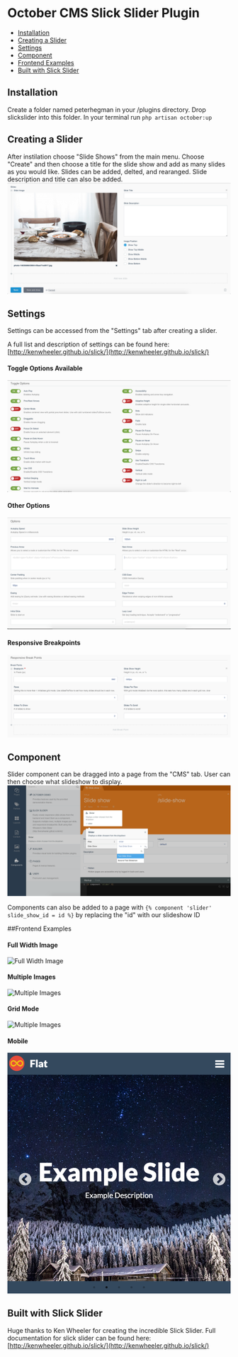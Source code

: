# October CMS Slick Slider Plugin

* [Installation](#installation)
* [Creating a Slider](#creating-a-slider)
* [Settings](#settings)
* [Component](#component)
* [Frontend Examples](#frontend-examples)
* [Built with Slick Slider](#built-with-slick-slider)

## Installation
Create a folder named peterhegman in your /plugins directory. Drop slickslider into this folder. In your terminal run `php artisan october:up`
## Creating a Slider
After instilation choose "Slide Shows" from the main menu.
Choose "Create" and then choose a title for the slide show and add as many slides as you would like. Slides can be added, delted, and rearanged. Slide description and title can also be added.
![Toggle Options](/assets/screens/slides.png)
## Settings
Settings can be accessed from the "Settings" tab after creating a slider.

A full list and description of settings can be found here: [http://kenwheeler.github.io/slick/](http://kenwheeler.github.io/slick/)

#### Toggle Options Available
![Toggle Options](/assets/screens/toggle-settings.png)

#### Other Options
![Other Options](/assets/screens/options.png)

#### Responsive Breakpoints 
![Responsive Breakpoints](/assets/screens/responsive-breakpoints.png)

## Component
Slider component can be dragged into a page from the "CMS" tab. User can then choose what slideshow to display.
![Component](/assets/screens/component.png)

Components can also be added to a page with `{% component 'slider' slide_show_id = id %}` by replacing the "id" with our slideshow ID

##Frontend Examples

#### Full Width Image
![Full Width Image](/assets/screens/single-slide.png)

#### Multiple Images
![Multiple Images](/assets/screens/multiple-slides.png)

#### Grid Mode
![Multiple Images](/assets/screens/grid-mode.png)

#### Mobile
![Multiple Images](/assets/screens/mobile.png)

## Built with Slick Slider
Huge thanks to Ken Wheeler for creating the incredible Slick Slider. Full documentation for slick slider can be found here: [http://kenwheeler.github.io/slick/](http://kenwheeler.github.io/slick/)